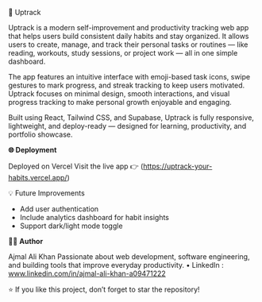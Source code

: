 🎯 Uptrack

Uptrack is a modern self-improvement and productivity tracking web app that helps users build consistent daily habits and stay organized. It allows users to create, manage, and track their personal tasks or routines — like reading, workouts, study sessions, or project work — all in one simple dashboard.

The app features an intuitive interface with emoji-based task icons, swipe gestures to mark progress, and streak tracking to keep users motivated. Uptrack focuses on minimal design, smooth interactions, and visual progress tracking to make personal growth enjoyable and engaging.

Built using React, Tailwind CSS, and Supabase, Uptrack is fully responsive, lightweight, and deploy-ready — designed for learning, productivity, and portfolio showcase.

**🌐 Deployment**

Deployed on Vercel
Visit the live app 👉 (https://uptrack-your-habits.vercel.app/) 

💡 Future Improvements

- Add user authentication
- Include analytics dashboard for habit insights
- Support dark/light mode toggle

🧑‍💻 **Author**

Ajmal Ali Khan
Passionate about web development, software engineering, and building tools that improve everyday productivity.
 • LinkedIn : www.linkedin.com/in/ajmal-ali-khan-a09471222

⭐ If you like this project, don’t forget to star the repository! 
